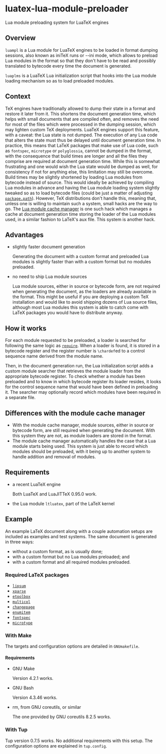# luatex-lua-module-preloader
Lua module preloading system for LuaTeX engines

##  Overview
`luampl` is a Lua module for LuaTeX engines to be loaded in format dumping sessions, also known as iniTeX runs or --ini mode, which allows to preload Lua modules in the format so that they don't have to be read and possibly translated to bytecode every time the document is generated.

`luaplms` is a LuaTeX Lua initialization script that hooks into the Lua module loading mechanism so as to load preloaded modules.

##  Context
TeX engines have traditionally allowed to dump their state in a format and restore it later from it. This shortens the document generation time, which helps with small documents that are compiled often, and removes the need for most of the files which were processed in the dumping session, which may lighten custom TeX deployments. LuaTeX engines support this feature, with a caveat: the Lua state is not dumped. The execution of any Lua code that alters the state must thus be delayed until document generation time. In practice, this means that LaTeX packages that make use of Lua code, such as `fontspec`, `microtype` or `polyglossia`, cannot be dumped in the format, with the consequence that build times are longer and all the files they comprise are required at document generation time. While this is somewhat frustrating and one would wish the Lua state would be dumped as well, for consistency if not for anything else, this limitation may still be overcome. Build times may be slightly shortened by loading Lua modules from bytecode instead of source. This would ideally be achieved by compiling Lua modules in advance and having the Lua module loading system slightly tweaked so as to load bytecode files (could be just a matter of adjusting [`package.path`](http://www.lua.org/manual/5.3/manual.html#pdf-package.path)). However, TeX distributions don't handle this, meaning that, unless one is willing to maintain such a system, small hacks are the way to go. The [Lua module cache manager](https://github.com/kalrish/luatex-lua-module-cache-manager) is one such hack which manages a cache at document generation time storing the loader of the Lua modules used, in a similar fashion to LaTeX's aux file. This system is another hack.

##  Advantages
 -  slightly faster document generation
	
	Generating the document with a custom format and preloaded Lua modules is slightly faster than with a custom format but no modules preloaded.

 -  no need to ship Lua module sources
	
	Lua module sources, either in source or bytecode form, are not required when generating the document, as the loaders are already available in the format. This might be useful if you are deploying a custom TeX installation and would like to avoid shipping dozens of Lua source files, although most Lua modules this system is able to catch come with LaTeX packages you would have to distribute anyway.

##  How it works
For each module requested to be preloaded, a loader is searched for following the same logic as [`require`](http://www.lua.org/manual/5.3/manual.html#pdf-require). When a loader is found, it is stored in a bytecode register and the register number is `\chardef`ed to a control sequence name derived from the module name.

Then, in the document generation run, the Lua initialization script adds a custom module searcher that retrieves the module loader from the appropriate bytecode register. To check whether a module has been preloaded and to know in which bytecode register its loader resides, it looks for the control sequence name that would have been defined in preloading it. The searcher may optionally record which modules have been required in a separate file.

##  Differences with the module cache manager
 -  With the module cache manager, module sources, either in source or bytecode form, are still required when generating the document. With this system they are not, as module loaders are stored in the format.
 -  The module cache manager automatically handles the case that a Lua module starts being used. This system is just able to record which modules should be preloaded, with it being up to another system to handle addition and removal of modules.

##  Requirements
 -  a recent LuaTeX engine
	
	Both LuaTeX and LuaJITTeX 0.95.0 work.

 -  the Lua module `ltluatex`, part of the LaTeX kernel

##  Example
An example LaTeX document along with a couple automation setups are included as examples and test systems. The same document is generated in three ways:

 -  without a custom format, as is usually done;
 -  with a custom format but no Lua modules preloaded; and
 -  with a custom format and all required modules preloaded.

###  Required LaTeX packages

 -  [`lipsum`](http://www.ctan.org/pkg/lipsum)
 -  [`xparse`](http://www.ctan.org/pkg/xparse)
 -  [`etoolbox`](http://www.ctan.org/pkg/etoolbox)
 -  [`multicol`](http://www.ctan.org/pkg/multicol)
 -  [`changepage`](http://www.ctan.org/pkg/changepage)
 -  [`enumitem`](http://www.ctan.org/pkg/enumitem)
 -  [`fontspec`](http://www.ctan.org/pkg/fontspec)
 -  [`microtype`](http://www.ctan.org/pkg/microtype)

###  With Make
The targets and configuration options are detailed in `GNUmakefile`.

####  Requirements

 -  GNU Make

	Version 4.2.1 works.

 -  GNU Bash

	Version 4.3.46 works.

 -  rm, from GNU coreutils, or similar

	The one provided by GNU coreutils 8.2.5 works.

###  With Tup
Tup version 0.7.5 works. No additional requirements with this setup. The configuration options are explained in `tup.config`.